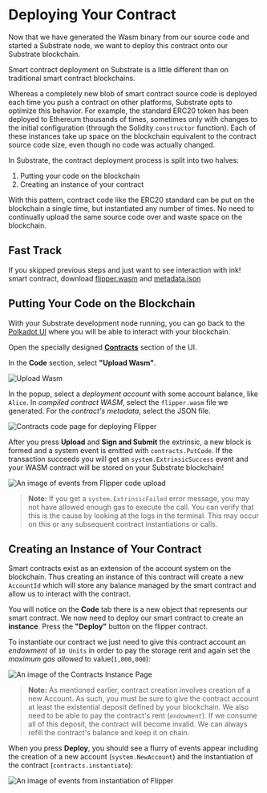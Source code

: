 # Deploying Your Contract

Now that we have generated the Wasm binary from our source code and started a Substrate node, we want to deploy this contract onto our Substrate blockchain.

Smart contract deployment on Substrate is a little different than on traditional smart contract blockchains.

Whereas a completely new blob of smart contract source code is deployed each time you push a contract on other platforms, Substrate opts to optimize this behavior. For example, the standard ERC20 token has been deployed to Ethereum thousands of times, sometimes only with changes to the initial configuration \(through the Solidity `constructor` function\). Each of these instances take up space on the blockchain equivalent to the contract source code size, even though no code was actually changed.

In Substrate, the contract deployment process is split into two halves:

1. Putting your code on the blockchain
2. Creating an instance of your contract

With this pattern, contract code like the ERC20 standard can be put on the blockchain a single time, but instantiated any number of times. No need to continually upload the same source code over and waste space on the blockchain.

## Fast Track

If you skipped previous steps and just want to see interaction with ink! smart contract, download [flipper.wasm](https://contracts.edgewa.re/0/assets/flipper.wasm) and [metadata.json](https://contracts.edgewa.re/0/assets/flipper.json)

## Putting Your Code on the Blockchain

With your Substrate development node running, you can go back to the [Polkadot UI](https://polkadot.js.org/apps/) where you will be able to interact with your blockchain.

Open the specially designed [**Contracts**](https://polkadot.js.org/apps/?rpc=ws%3A%2F%2F127.0.0.1%3A9944#/contracts) section of the UI.

In the **Code** section, select **"Upload Wasm"**.

![Upload Wasm](/img/upload-wasm.png)

In the popup, select a _deployment account_ with some account balance, like `Alice`. In _compiled contract WASM_, select the `flipper.wasm` file we generated. For the _contract's metadata_, select the JSON file.

![Contracts code page for deploying Flipper](/img/upload-wasm-dialog.png)

After you press **Upload** and **Sign and Submit** the extrinsic, a new block is formed and a system event is emitted with `contracts.PutCode`. If the transaction succeeds you will get an `system.ExtrinsicSuccess` event and your WASM contract will be stored on your Substrate blockchain!

![An image of events from Flipper code upload](/img/upload-wasm-ok.png)

> **Note:** If you get a `system.ExtrinsicFailed` error message, you may not have allowed enough gas to execute the call. You can verify that this is the cause by looking at the logs in the terminal. This may occur on this or any subsequent contract instantiations or calls.

## Creating an Instance of Your Contract

Smart contracts exist as an extension of the account system on the blockchain. Thus creating an instance of this contract will create a new `AccountId` which will store any balance managed by the smart contract and allow us to interact with the contract.

You will notice on the **Code** tab there is a new object that represents our smart contract. We now need to deploy our smart contract to create an **instance**. Press the **"Deploy"** button on the flipper contract.

To instantiate our contract we just need to give this contract account an _endowment_ of `10 Units` in order to pay the storage rent and again set the _maximum gas allowed_ to value\(`1,000,000`\):

![An image of the Contracts Instance Page](/img/flipper-init.png)

> **Note:** As mentioned earlier, contract creation involves creation of a new Account. As such, you must be sure to give the contract account at least the existential deposit defined by your blockchain. We also need to be able to pay the contract's rent \(_`endowment`_\). If we consume all of this deposit, the contract will become invalid. We can always refill the contract's balance and keep it on chain.

When you press **Deploy**, you should see a flurry of events appear including the creation of a new account \(`system.NewAccount`\) and the instantiation of the contract \(`contracts.instantiate`\):

![An image of events from instantiation of Flipper](/img/flipper-init-ok.png)
